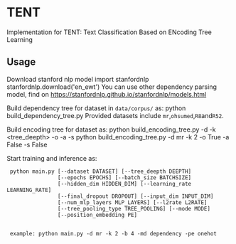 # TENT
Implementation for TENT: Text Classification Based on ENcoding Tree Learning
## Usage
Download stanford nlp model
    import stanfordnlp
    stanfordnlp.download('en_ewt')
You can use other dependency parsing model, find on https://stanfordnlp.github.io/stanfordnlp/models.html

Build dependency tree for dataset in `data/corpus/` as:
python build_dependency_tree.py <dataset>
Provided datasets include `mr`,`ohsumed`,`R8`and`R52`. 

Build encoding tree for dataset as:
python build_encoding_tree.py -d <dataset> -k <tree_deepth> -o <onehot> -a <add> -s <stop>
python build_encoding_tree.py -d mr -k 2 -o True -a False -s False

Start training and inference as:
    
    
     python main.py [--dataset DATASET] [--tree_deepth DEEPTH]
                    [--epochs EPOCHS] [--batch_size BATCHSIZE]
                    [--hidden_dim HIDDEN_DIM] [--learning_rate LEARNING_RATE]
                    [--final_dropout DROPOUT] [--input_dim INPUT_DIM]
                    [--num_mlp_layers MLP_LAYERS] [--l2rate L2RATE]
                    [--tree_pooling_type TREE_POOLING] [--mode MODE]
                    [--position_embedding PE] 
    
    
     example: python main.py -d mr -k 2 -b 4 -md dependency -pe onehot
